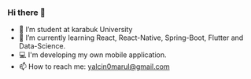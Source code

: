 ### Hi there 👋

- 🔭 I’m student at karabuk University
- 🌱 I’m currently learning React, React-Native, Spring-Boot, Flutter and Data-Science.
- 💻 I'm developing my own mobile application.
- 📫 How to reach me: yalcin0marul@gmail.com
